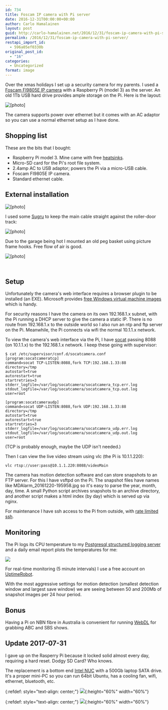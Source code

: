 ```yaml
---
id: 734
title: Foscam IP camera with Pi server
date: 2016-12-31T00:00:00+00:00
author: Carlo Hamalainen
layout: post
guid: http://carlo-hamalainen.net/2016/12/31/foscam-ip-camera-with-pi-server/
permalink: /2016/12/31/foscam-ip-camera-with-pi-server/
restapi_import_id:
  - 596a05ef0330b
original_post_id:
  - "16"
categories:
  - Uncategorized
format: image
---
```

Over the xmas holidays I set up a security camera for my parents. I used a [Foscam FI9805E IP camera](http://www.foscamaustralia.com.au/Foscam-POE-FI9805E-30M-H264-720P-HD-Wireless-IP-Camera-Outdoor-Silver-Infrared-Cut-Filter-2yr-Warranty) with a Raspberry Pi (model 3) as the server. An old 1Tb USB hard drive provides ample storage on the Pi. Here is the layout:

<img src="https://s3.amazonaws.com/carlo-hamalainen.net/oldblog/blogdata/medium/2016-12-18%2B%2B19-25-40.jpg?w=1100&ssl=1" alt="[photo]" border="0" data-recalc-dims="1" /> 

The camera supports power over ethernet but it comes with an AC adaptor so you can use a normal ethernet setup as I have done.

## Shopping list

These are the bits that I bought:

  * Raspberry Pi model 3. Mine came with free [heatsinks](http://www.ebay.com.au/itm/291696505888?_trksid=p2060353.m2749.l2649&ssPageName=STRK%3AMEBIDX%3AIT).
  * Micro-SD card for the Pi's root file system.
  * 2.4amp AC to USB adaptor; powers the Pi via a micro-USB cable.
  * Foscam FI9805E IP camera.
  * Standard ethernet cable.

## External installation

<img src="https://s3.amazonaws.com/carlo-hamalainen.net/oldblog/blogdata/medium/2016-12-20%2B%2B12-00-28.jpg?w=1100&ssl=1" alt="[photo]" border="0" data-recalc-dims="1" /> 

I used some [Sugru](https://sugru.com/) to keep the main cable straight against the roller-door track:

<img src="https://s3.amazonaws.com/carlo-hamalainen.net/oldblog/blogdata/medium/2016-12-20%2B%2B12-01-48.jpg?w=1100&ssl=1" alt="[photo]" border="0" data-recalc-dims="1" /> 

Due to the garage being hot I mounted an old peg basket using picture frame hooks. Free flow of air is good.

<img src="https://s3.amazonaws.com/carlo-hamalainen.net/oldblog/blogdata/medium/2016-12-20%2B%2B12-00-47.jpg?w=1100&ssl=1" alt="[photo]" border="0" data-recalc-dims="1" /> 

&nbsp;

## Setup

Unfortunately the camera's web interface requires a browser plugin to be installed (an EXE). Microsoft provides [free Windows virtual machine images](https://developer.microsoft.com/en-us/microsoft-edge/tools/vms/) which is handy.

For security reasons I have the camera on its own 192.168.1.x subnet, with the Pi running a DHCP server to give the camera a static IP. There is no route from 192.168.1.x to the outside world so I also run an ntp and ftp server on the Pi. Meanwhile, the Pi connects via wifi the normal 10.1.1.x network.

To view the camera's web interface via the Pi, I have [socat](http://www.dest-unreach.org/socat/) passing 8088 (on 10.1.1.x) to the 192.168.1.x network. I keep these going with supervisor:

```
$ cat /etc/supervisor/conf.d/socatcamera.conf
[program:socatcameratcp]
command=socat TCP-LISTEN:8088,fork TCP:192.168.1.33:88
directory=/tmp
autostart=true
autorestart=true
startretries=3
stderr_logfile=/var/log/socatcamera/socatcamera_tcp.err.log
stdout_logfile=/var/log/socatcamera/socatcamera_tcp.out.log
user=root

[program:socatcameraudp]
command=socat UDP-LISTEN:8088,fork UDP:192.168.1.33:88
directory=/tmp
autostart=true
autorestart=true
startretries=3
stderr_logfile=/var/log/socatcamera/socatcamera_udp.err.log
stdout_logfile=/var/log/socatcamera/socatcamera_udp.out.log
user=root
```

(TCP is probably enough, maybe the UDP isn't needed.)

Then I can view the live video stream using vlc (the Pi is 10.1.1.220):

```
vlc rtsp://user:pass@10.1.1.220:8088/videoMain
```

The camera has motion detection software and can store snapshots to an FTP server. For this I have vsftpd on the Pi. The snapshot files have names like MDAlarm_20161220-195958.jpg so it's easy to parse the year, month, day, time. A small Python script archives snapshots to an archive directory, and another script makes a html index (by day) which is served up via nginx.

For maintenance I have ssh access to the Pi from outside, with [rate limited ssh](https://www.rackaid.com/blog/how-to-block-ssh-brute-force-attacks/).

## Monitoring

The Pi logs its CPU temperature to my [Postgresql structured logging server](https://carlo-hamalainen.net/blog/2016/4/27/structured-logging) and a daily email report plots the temperatures for me:

<img src="https://s3.amazonaws.com/carlo-hamalainen.net/blogdata/x-2016-12/calampi_temps.png?w=500&ssl=1" data-recalc-dims="1" /> 

For real-time monitoring (5 minute intervals) I use a free account on [UptimeRobot](https://uptimerobot.com).

With the most aggressive settings for motion detection (smallest detection window and largest save window) we are seeing between 50 and 200Mb of snapshot images per 24 hour period.

## Bonus

Having a Pi on NBN fibre in Australia is convenient for running [WebDL](https://bitbucket.org/delx/webdl) for grabbing ABC and SBS shows.

## Update 2017-07-31

I gave up on the Rasperry Pi because it locked solid almost every day, requiring a hard reset. Dodgy SD Card? Who knows.

The replacement is a bottom end [Intel NUC](https://www.intel.sg/content/www/xa/en/products/boards-kits/nuc/kits/nuc5cpyh.html) with a 500Gb laptop SATA drive. It's a proper mini-PC so you can run 64bit Ubuntu, has a cooling fan, wifi, ethernet, bluetooth, etc.

{:refdef: style="text-align: center;"}
![](https://carlo-hamalainen.net/wp-content/uploads/2016/12/2017-06-2314-21-49_000000.jpg){:height="60%" width="60%"}

{:refdef: style="text-align: center;"}
![](https://carlo-hamalainen.net/wp-content/uploads/2016/12/2017-06-2314-21-56_000000.jpg){:height="60%" width="60%"}

